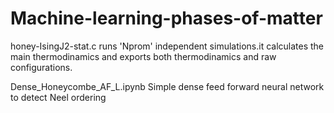 # Machine-learning-phases-of-matter

honey-IsingJ2-stat.c runs 'Nprom' independent simulations.it calculates the main thermodinamics and exports both thermodinamics and raw configurations. 

Dense_Honeycombe_AF_L.ipynb Simple dense feed forward neural network to detect Neel ordering
